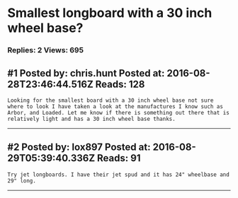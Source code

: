 # Smallest longboard with a 30 inch wheel base?

### Replies: 2 Views: 695

## \#1 Posted by: chris.hunt Posted at: 2016-08-28T23:46:44.516Z Reads: 128

```
Looking for the smallest board with a 30 inch wheel base not sure where to look I have taken a look at the manufactures I know such as Arbor, and Loaded. Let me know if there is something out there that is relatively light and has a 30 inch wheel base thanks.
```

---
## \#2 Posted by: lox897 Posted at: 2016-08-29T05:39:40.336Z Reads: 91

```
Try jet longboards. I have their jet spud and it has 24" wheelbase and 29" long.
```

---
